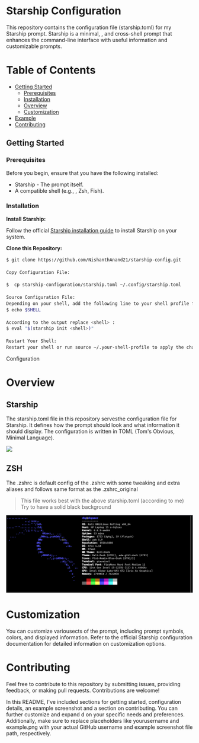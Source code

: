 # Starship Configuration

This repository contains the configuration file (starship.toml) for my Starship prompt. Starship is a minimal, , and cross-shell prompt that enhances the command-line interface with useful information and customizable prompts.

# Table of Contents
- [Getting Started](#getting-started)
  - [Prerequisites](#prerequisites)
  - [Installation](#installation)
  - [Overview](#overview)
  - [Customization](#customization)
- [Example](#example)
- [Contributing](#contributing)

## Getting Started

### Prerequisites

Before you begin, ensure that you have the following installed:

- Starship - The prompt itself.
- A compatible shell (e.g., , Zsh, Fish).

### Installation

**Install Starship:**

Follow the official [Starship installation guide](https://starship.rs/guide/#🚀-installation) to install Starship on your system.

**Clone this Repository:**

```bash
$ git clone https://github.com/NishanthAnand21/starship-config.git

Copy Configuration File:

$  cp starship-configuration/starship.toml ~/.config/starship.toml

Source Configuration File:
Depending on your shell, add the following line to your shell profile file (e.g., ~/.rc, ~/.zshrc, ~/.config/fish/config.fish):
$ echo $SHELL

According to the output replace <shell> :
$ eval "$(starship init <shell>)"

Restart Your Shell:
Restart your shell or run source ~/.your-shell-profile to apply the changes.
```
Configuration

# Overview
## Starship
The starship.toml file in this repository servesthe configuration file for Starship. It defines how the prompt should look and what information it should display. The configuration is written in TOML (Tom's Obvious, Minimal Language).

<img src="image2.png">

<br>

## ZSH

The .zshrc is default config of the .zshrc with some tweaking and extra aliases and follows same format as the .zshrc_original
> This file works best with the above starship.toml (according to me) 
> Try to have a solid black background

<img src="image1.png">

# Customization

You can customize variousects of the prompt, including prompt symbols, colors, and displayed information. Refer to the official Starship configuration documentation for detailed information on customization options.

# Contributing

Feel free to contribute to this repository by submitting issues, providing feedback, or making pull requests. Contributions are welcome!

In this README, I've included sections for getting started, configuration details, an example screenshot and a section on contributing. You can further customize and expand d on your specific needs and preferences. Additionally, make sure to replace placeholders like yourusername and example.png with your actual GitHub username and example screenshot file path, respectively.
